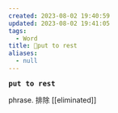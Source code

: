 ```yaml
---
created: 2023-08-02 19:40:59
updated: 2023-08-02 19:41:05
tags:
  - Word
title: 📖put to rest
aliases:
  - null
---
```


<pre><strong>put to rest</strong></pre>
phrase. 排除
[[eliminated]]
